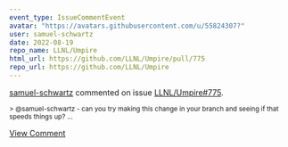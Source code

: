 ```yaml
---
event_type: IssueCommentEvent
avatar: "https://avatars.githubusercontent.com/u/55824307?"
user: samuel-schwartz
date: 2022-08-19
repo_name: LLNL/Umpire
html_url: https://github.com/LLNL/Umpire/pull/775
repo_url: https://github.com/LLNL/Umpire
---
```


<a href='https://github.com/samuel-schwartz' target='_blank'>samuel-schwartz</a> commented on issue <a href='https://github.com/LLNL/Umpire/pull/775' target='_blank'>LLNL/Umpire#775</a>.

<small>> @samuel-schwartz - can you try making this change in your branch and seeing if that speeds things up?...</small>

<a href='https://github.com/LLNL/Umpire/pull/775' target='_blank'>View Comment</a>